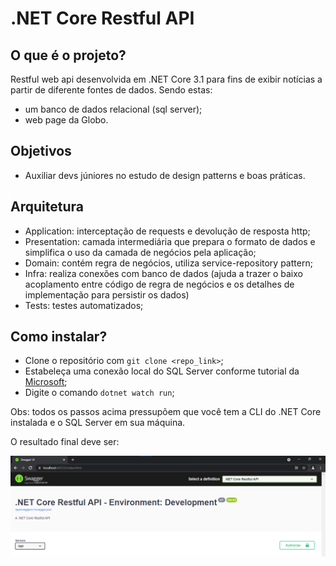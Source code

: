 # .NET Core Restful API

## O que é o projeto?
Restful web api desenvolvida em .NET Core 3.1 para fins de exibir notícias a partir de diferente fontes de dados. Sendo estas:
- um banco de dados relacional (sql server);
- web page da Globo.

## Objetivos
- Auxiliar devs júniores no estudo de design patterns e boas práticas.

## Arquitetura
- Application: interceptação de requests e devolução de resposta http;
- Presentation: camada intermediária que prepara o formato de dados e simplifica o uso da camada de negócios pela aplicação;
- Domain: contém regra de negócios, utiliza service-repository pattern;
- Infra: realiza conexões com banco de dados (ajuda a trazer o baixo acoplamento entre código de regra de negócios e os detalhes de implementação para persistir os dados) 
- Tests: testes automatizados;

## Como instalar?
- Clone o repositório com `git clone <repo_link>`;
- Estabeleça uma conexão local do SQL Server conforme tutorial da [Microsoft](https://docs.microsoft.com/pt-br/sql/database-engine/configure-windows/sql-server-express-localdb?view=sql-server-ver15);
- Digite o comando `dotnet watch run`;

Obs: todos os passos acima pressupõem que você tem a CLI do .NET Core instalada e o SQL Server em sua máquina.

O resultado final deve ser:

<img src=".github/images/swagger.png"/>
